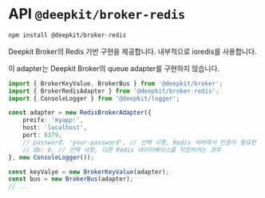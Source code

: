 # API `@deepkit/broker-redis`

```sh
npm install @deepkit/broker-redis
```

Deepkit Broker의 Redis 기반 구현을 제공합니다. 내부적으로 ioredis를 사용합니다.

이 adapter는 Deepkit Broker의 queue adapter를 구현하지 않습니다.

```typescript
import { BrokerKeyValue, BrokerBus } from '@deepkit/broker';
import { BrokerRedisAdapter } from '@deepkit/broker-redis';
import { ConsoleLogger } from '@deepkit/logger';

const adapter = new RedisBrokerAdapter({
    preifx: 'myapp:',
    host: 'localhost',
    port: 6379,
    // password: 'your-password', // 선택 사항, Redis 서버에서 인증이 필요한 경우
    // db: 0, // 선택 사항, 다른 Redis 데이터베이스를 지정하려는 경우
}, new ConsoleLogger());

const keyValye = new BrokerKeyValue(adapter);
const bus = new BrokerBus(adapter);
// ...
```

<api-docs package="@deepkit/broker-redis"></api-docs>